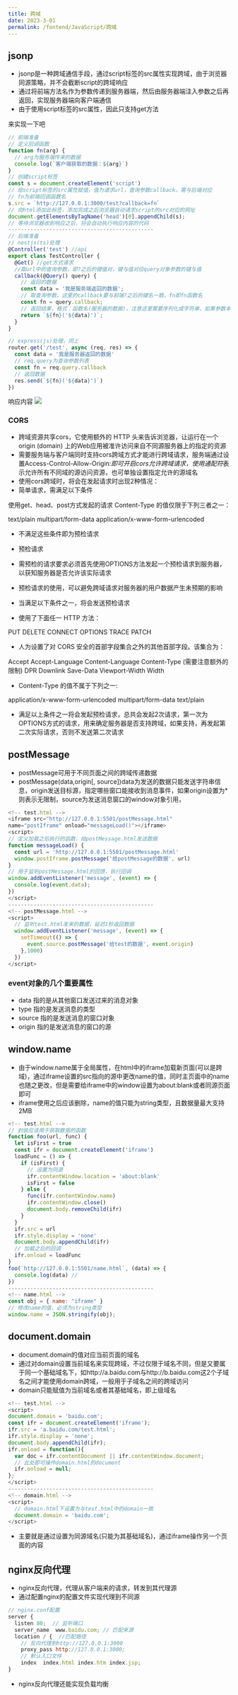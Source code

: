 ```yaml
---
title: 跨域  
date: 2023-3-01
permalink: /fontend/JavaScript/跨域
---
```


## jsonp

- jsonp是一种跨域通信手段，通过script标签的src属性实现跨域，由于浏览器同源策略，并不会截断script的跨域响应
- 通过将前端方法名作为参数传递到服务器端，然后由服务器端注入参数之后再返回，实现服务器端向客户端通信
- 由于使用script标签的src属性，因此只支持get方法

来实现一下吧
```js
// 前端准备
// 定义回调函数
function fn(arg) {
  // arg为服务端传来的数据
  console.log(`客户端获取的数据：${arg}`)
}
// 创建script标签
const s = document.createElement('script')
// 给script标签的src属性赋值，值为请求url，查询参数callback，需与后端对应
// fn为前端回调函数名
s.src = `http://127.0.0.1:3000/test?callback=fn`
// 向html添加此标签，添加完成之后浏览器自动请求script的src对应的网址
document.getElementsByTagName('head')[0].appendChild(s);
// 等待浏览器收到响应之后，将会自动执行响应内容的代码
----------------------------------------------
// 后端准备
// nestjs(ts)处理
@Controller('test') //api
export class TestController {
  @Get() //get方式请求
  //取url中的查询参数，即?之后的键值对，键与值对应query对象参数的键与值
  callback(@Query() query) {  
    // 返回的数据
    const data = '我是服务端返回的数据';
    // 取查询参数，这里的callback要与前端?之后的键名一致，fn即fn函数名
    const fn = query.callback;
    // 返回结果，格式：函数名(服务器的数据)，注意这里需要序列化成字符串，如果参数本身是字符串那么要加引号，前端并不知道data是字符串
    return `${fn}('${data}')`;
  }
}

// express(js)处理，同上
router.get('/test', async (req, res) => {
  const data = '我是服务器返回的数据'
  // req.query为查询参数列表
  const fn = req.query.callback
  // 返回数据
  res.send(`${fn}('${data}')`)
})
```
响应内容
![](http://file.cqcdq.top/7FSBo3fbnYFY8SyTjA22z7ifpOCrbmwJ/%E8%B7%A8%E5%9F%9F%E5%93%8D%E5%BA%94%E5%86%85%E5%AE%B9.png)
### CORS

- 跨域资源共享cors，它使用额外的 HTTP 头来告诉浏览器，让运行在一个 origin (domain) 上的Web应用被准许访问来自不同源服务器上的指定的资源
- 需要服务端与客户端同时支持cors跨域方式才能进行跨域请求，服务端通过设置Access-Control-Allow-Origin:*即可开启cors允许跨域请求，使用通配符*表示允许所有不同域的源访问资源，也可单独设置指定允许的源域名
- 使用cors跨域时，将会在发起请求时出现2种情况：
- 简单请求，需满足以下条件
>
使用get、head、post方式发起的请求
Content-Type 的值仅限于下列三者之一：

text/plain
multipart/form-data
application/x-www-form-urlencoded
>

- 不满足这些条件即为预检请求


- 预检请求

- 需预检的请求要求必须首先使用OPTIONS方法发起一个预检请求到服务器，以获知服务器是否允许该实际请求
- 预检请求的使用，可以避免跨域请求对服务器的用户数据产生未预期的影响
- 当满足以下条件之一，将会发送预检请求

- 使用了下面任一 HTTP 方法：
>
PUT
DELETE
CONNECT
OPTIONS
TRACE
PATCH
>

- 人为设置了对 CORS 安全的首部字段集合之外的其他首部字段。该集合为：
>
Accept
Accept-Language
Content-Language
Content-Type (需要注意额外的限制)
DPR
Downlink
Save-Data
Viewport-Width
Width
>

- Content-Type 的值不属于下列之一:
>
application/x-www-form-urlencoded
multipart/form-data
text/plain
>

- 满足以上条件之一将会发起预检请求，总共会发起2次请求，第一次为OPTIONS方式的请求，用来确定服务器是否支持跨域，如果支持，再发起第二次实际请求，否则不发送第二次请求



## postMessage

- postMessage可用于不同页面之间的跨域传递数据
- postMessage(data,origin[, source])data为发送的数据只能发送字符串信息，origin发送目标源，指定哪些窗口能接收到消息事件，如果origin设置为*则表示无限制，source为发送消息窗口的window对象引用，
```js
<!-- test.html -->
<iframe src="http://127.0.0.1:5501/postMessage.html"
name="postIframe" onload="messageLoad()"></iframe>
<script>
// 定义加载之后执行的函数，给postMessage.html发送数据
function messageLoad() {
  const url = 'http://127.0.0.1:5501/postMessage.html'
  window.postIframe.postMessage('给postMessage的数据', url)
}
// 用于监听postMessage.html的回馈，执行回调
window.addEventListener('message', (event) => {
  console.log(event.data);
})
</script>
----------------------------------------------
<!-- postMessage.html -->
<script>
  // 监听test.html发来的数据，延迟1秒返回数据
  window.addEventListener('message', (event) => {
    setTimeout(() => {
      event.source.postMessage('给test的数据', event.origin)
    },1000)
  })
</script>
```

### event对象的几个重要属性

- data 指的是从其他窗口发送过来的消息对象
- type 指的是发送消息的类型
- source 指的是发送消息的窗口对象
- origin 指的是发送消息的窗口的源



## window.name

- 由于window.name属于全局属性，在html中的iframe加载新页面(可以是跨域)，通过iframe设置的src指向的源中更改name的值，同时主页面中的name也随之更改，但是需要给iframe中的window设置为about:blank或者同源页面即可
- iframe使用之后应该删除，name的值只能为string类型，且数据量最大支持2MB
```js
<!-- test.html -->
// 封装应该用于获取数据的函数
function foo(url, func) {
  let isFirst = true
  const ifr = document.createElement('iframe')
  loadFunc = () => {
    if (isFirst) {
      // 设置为同源
      ifr.contentWindow.location = 'about:blank'
      isFirst = false
    } else {
      func(ifr.contentWindow.name)
      ifr.contentWindow.close()
      document.body.removeChild(ifr)
    }
  }
  ifr.src = url
  ifr.style.display = 'none'
  document.body.appendChild(ifr)
  // 加载之后的回调
  ifr.onload = loadFunc
}
foo(`http://127.0.0.1:5501/name.html`, (data) => {
  console.log(data) //
})
----------------------------------------------
<!-- name.html -->
const obj = { name: "iframe" }
// 修改name的值，必须为string类型
window.name = JSON.stringify(obj);
```
## document.domain

- document.domain的值对应当前页面的域名
- 通过对domain设置当前域名来实现跨域，不过仅限于域名不同，但是又要属于同一个基础域名下，如http://a.baidu.com与http://b.baidu.com这2个子域名之间才能使用domain跨域，一般用于子域名之间的跨域访问
- domain只能赋值为当前域名或者其基础域名，即上级域名
```js
<!-- test.html -->
<script>
document.domain = 'baidu.com';
const ifr = document.createElement('iframe');
ifr.src = 'a.baidu.com/test.html';
ifr.style.display = 'none';
document.body.appendChild(ifr);
ifr.onload = function(){
  var doc = ifr.contentDocument || ifr.contentWindow.document;
  // 此处即可操作domain.html的document
  ifr.onload = null;
};
</script>
----------------------------------------------
<!-- domain.html -->
<script>
  // domain.html下设置为与test.html中的domain一致
  document.domain = 'baidu.com';
</script>
```

- 主要就是通过设置为同源域名(只能为其基础域名)，通过iframe操作另一个页面的内容

## nginx反向代理

- nginx反向代理，代理从客户端来的请求，转发到其代理源
- 通过配置nginx的配置文件实现代理到不同源
```js
// nginx.conf配置
server {
  listen 80;  // 监听端口
  server_name  www.baidu.com; // 匹配来源
  location / {  //匹配路径
    // 反向代理到http://127.0.0.1:3000
    proxy_pass http://127.0.0.1:3000;
    // 默认入口文件
    index  index.html index.htm index.jsp;
}
```
- nginx反向代理还能实现负载均衡
